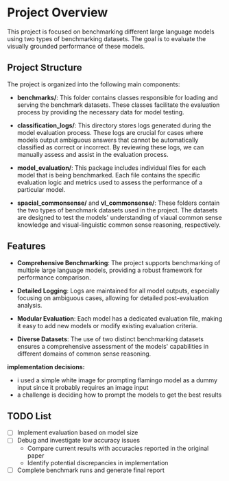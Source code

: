 # Project Overview

This project is focused on benchmarking different large language models using two types of benchmarking datasets. The goal is to evaluate the visually grounded performance of these models.

## Project Structure

The project is organized into the following main components:

- **benchmarks/**: This folder contains classes responsible for loading and serving the benchmark datasets. These classes facilitate the evaluation process by providing the necessary data for model testing.

- **classification_logs/**: This directory stores logs generated during the model evaluation process. These logs are crucial for cases where models output ambiguous answers that cannot be automatically classified as correct or incorrect. By reviewing these logs, we can manually assess and assist in the evaluation process.

- **model_evaluation/**: This package includes individual files for each model that is being benchmarked. Each file contains the specific evaluation logic and metrics used to assess the performance of a particular model.

- **spacial_commonsense/** and **vl_commonsense/**: These folders contain the two types of benchmark datasets used in the project. The datasets are designed to test the models' understanding of viaual common sense knowledge and visual-linguistic common sense reasoning, respectively.

## Features

- **Comprehensive Benchmarking**: The project supports benchmarking of multiple large language models, providing a robust framework for performance comparison.

- **Detailed Logging**: Logs are maintained for all model outputs, especially focusing on ambiguous cases, allowing for detailed post-evaluation analysis.

- **Modular Evaluation**: Each model has a dedicated evaluation file, making it easy to add new models or modify existing evaluation criteria.

- **Diverse Datasets**: The use of two distinct benchmarking datasets ensures a comprehensive assessment of the models' capabilities in different domains of common sense reasoning.


**implementation decisions:**
- i used a simple white image for prompting flamingo model as a dummy input since it probably requires an image input
- a challenge is deciding how to prompt the models to get the best results


## TODO List

- [ ] Implement evaluation based on model size
- [ ] Debug and investigate low accuracy issues
  - Compare current results with accuracies reported in the original paper
  - Identify potential discrepancies in implementation
- [ ] Complete benchmark runs and generate final report
